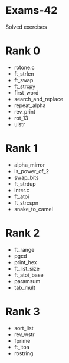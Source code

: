 # Exams-42
Solved exercises

# Rank 0
- rotone.c
- ft_strlen
- ft_swap
- ft_strcpy
- first_word
- search_and_replace
- repeat_alpha
- rev_print
- rot_13
- ulstr

# Rank 1
- alpha_mirror
- is_power_of_2
- swap_bits
- ft_strdup
- inter.c
- ft_atoi
- ft_strcspn
- snake_to_camel

# Rank 2
- ft_range
- pgcd
- print_hex
- ft_list_size
- ft_atoi_base
- paramsum
- tab_mult

# Rank 3
- sort_list
- rev_wstr
- fprime
- ft_itoa
- rostring
